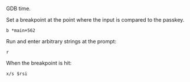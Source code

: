 GDB time.

Set a breakpoint at the point where the input is compared to the passkey.

```
b *main+562
```

Run and enter arbitrary strings at the prompt:

```
r
```

When the breakpoint is hit:

```
x/s $rsi
```
